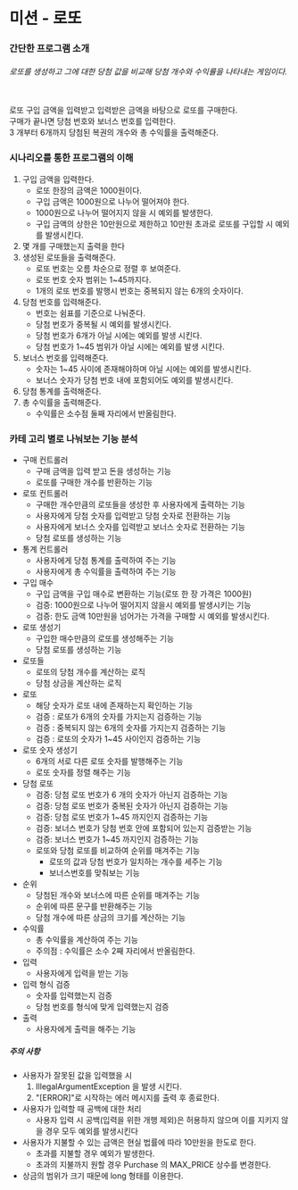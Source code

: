 # 미션 - 로또
### 간단한 프로그램 소개
###### 로또를 생성하고 그에 대한 당첨 값을 비교해 당첨 개수와 수익률을 나타내는 게임이다.
<br>
로또 구입 금액을 입력받고 입력받은 금액을 바탕으로 로또를 구매한다.
<br>
구매가 끝나면 당첨 번호와 보너스 번호를 입력한다.
<br>
3 개부터 6개까지 당첨된 복권의 개수와 총 수익률을 출력해준다.
<br> 

### 시나리오를 통한 프로그램의 이해
1. 구입 금액을 입력한다.
    - 로또 한장의 금액은 1000원이다.
    - 구입 금액은 1000원으로 나누어 떨어져야 한다.
    - 1000원으로 나누어 떨어지지 않을 시 예외를 발생한다.
    - 구입 금액의 상한은 10만원으로 제한하고 10만원 초과로 로또를 구입할 시 예외를 발생시킨다.
2. 몇 개를 구매했는지 출력을 한다
3. 생성된 로또들을 출력해준다.
    - 로또 번호는 오름 차순으로 정렬 후 보여준다.
    - 로또 번호 숫자 범위는 1~45까지다.
    - 1개의 로또 번호를 발행시 번호는 중복되지 않는 6개의 숫자이다.
4. 당첨 번호를 입력해준다.
    - 번호는 쉼표를 기준으로 나눠준다.
    - 당첨 번호가 중복될 시 예외를 발생시킨다.
    - 당첨 번호가 6개가 아닐 시에는 예외를 발생 시킨다.
    - 당첨 번호가 1~45 범위가 아닐 시에는 예외를 발생 시킨다.
5. 보너스 번호를 입력해준다.
    - 숫자는 1~45 사이에 존재해야하며 아닐 시에는 예외를 발생시킨다.
    - 보너스 숫자가 당첨 번호 내에 포함되어도 예외를 발생시킨다.
6. 당첨 통계를 출력해준다.
7. 총 수익률을 출력해준다.
    - 수익률은 소수점 둘째 자리에서 반올림한다.

### 카테 고리 별로 나눠보는 기능 분석
- 구매 컨트롤러
  - 구매 금액을 입력 받고 돈을 생성하는 기능
  - 로또를 구매한 개수를 반환하는 기능
- 로또 컨트롤러
    - 구매한 개수만큼의 로또들을 생성한 후 사용자에게 출력하는 기능
    - 사용자에게 당첨 숫자를 입력받고 당첨 숫자로 전환하는 기능
    - 사용자에게 보너스 숫자를 입력받고 보너스 숫자로 전환하는 기능
    - 당첨 로또를 생성하는 기능
- 통계 컨트롤러
    - 사용자에게 당첨 통계를 출력하여 주는 기능
    - 사용자에게 총 수익률을 출력하여 주는 기능
- 구입 매수
    - 구입 금액을 구입 매수로 변환하는 기능(로또 한 장 가격은 1000원)
    - 검증: 1000원으로 나누어 떨어지지 않을시 예외를 발생시키는 기능
    - 검증: 한도 금액 10만원을 넘어가는 가격을 구매할 시 예외를 발생시킨다.
- 로또 생성기
    - 구입한 매수만큼의 로또를 생성해주는 기능
    - 당첨 로또를 생성하는 기능 
- 로또들
  - 로또의 당첨 개수를 계산하는 로직
  - 당첨 상금을 계산하는 로직 
- 로또
  - 해당 숫자가 로또 내에 존재하는지 확인하는 기능
  - 검증 : 로또가 6개의 숫자를 가지는지 검증하는 기능
  - 검증 : 중복되지 않는 6개의 숫자를 가지는지 검증하는 기능
  - 검증 : 로또의 숫자가 1~45 사이인지 검증하는 기능
- 로또 숫자 생성기
    - 6개의 서로 다른 로또 숫자를 발행해주는 기능
    - 로또 숫자를 정렬 해주는 기능
- 당첨 로또
    - 검증: 당첨 로또 번호가 6 개의 숫자가 아닌지 검증하는 기능
    - 검증: 당첨 로또 번호가 중복된 숫자가 아닌지 검증하는 기능
    - 검증: 당첨 로또 번호가 1~45 까지인지 검증하는 기능
    - 검증: 보너스 번호가 당첨 번호 안에 포함되어 있는지 검증받는 기능
    - 검증: 보너스 번호가 1~45 까지인지 검증하는 기능
    - 로또와 당첨 로또를 비교하여 순위를 매겨주는 기능
        - 로또의 값과 당첨 번호가 일치하는 개수를 세주는 기능
        - 보너스번호를 맞춰보는 기능
- 순위
    - 당첨된 개수와 보너스에 따른 순위를 매겨주는 기능
    - 순위에 따른 문구를 반환해주는 기능
    - 당첨 개수에 따른 상금의 크기를 계산하는 기능
- 수익률
    - 총 수익률을 계산하여 주는 기능
    - 주의점 : 수익률은 소수 2째 자리에서 반올림한다.
- 입력
    - 사용자에게 입력을 받는 기능
- 입력 형식 검증
  - 숫자를 입력했는지 검증 
  - 당첨 번호를 형식에 맞게 입력했는지 검증
- 출력
    - 사용자에게 출력을 해주는 기능

##### 주의 사항
- 사용자가 잘못된 값을 입력했을 시
    1. IllegalArgumentException 을 발생 시킨다.
    2. "[ERROR]"로 시작하는 에러 메시지를 출력 후 종료한다.
- 사용자가 입력할 때 공백에 대한 처리
    - 사용자 입력 시 공백(입력을 위한 개행 제외)은 허용하지 않으며 이를 지키지 않을 경우 모두 예외를 발생시킨다
- 사용자가 지불할 수 있는 금액은 현실 법률에 따라 10만원을 한도로 한다.
    - 초과를 지불할 경우 예외가 발생한다.
    - 초과의 지불까지 원할 경우 Purchase 의 MAX_PRICE 상수를 변경한다.
- 상금의 범위가 크기 때문에 long 형태를 이용한다. 
